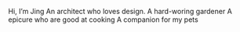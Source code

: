  Hi, I’m Jing
An architect who loves design. 
A hard-woring gardener
A epicure who are good at cooking
A companion for my pets
